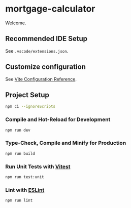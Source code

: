 # mortgage-calculator

Welcome.

## Recommended IDE Setup

See `.vscode/extensions.json`.

## Customize configuration

See [Vite Configuration Reference](https://vitejs.dev/config/).

## Project Setup

```sh
npm ci --ignoreScripts
```

### Compile and Hot-Reload for Development

```sh
npm run dev
```

### Type-Check, Compile and Minify for Production

```sh
npm run build
```

### Run Unit Tests with [Vitest](https://vitest.dev/)

```sh
npm run test:unit
```

### Lint with [ESLint](https://eslint.org/)

```sh
npm run lint
```
